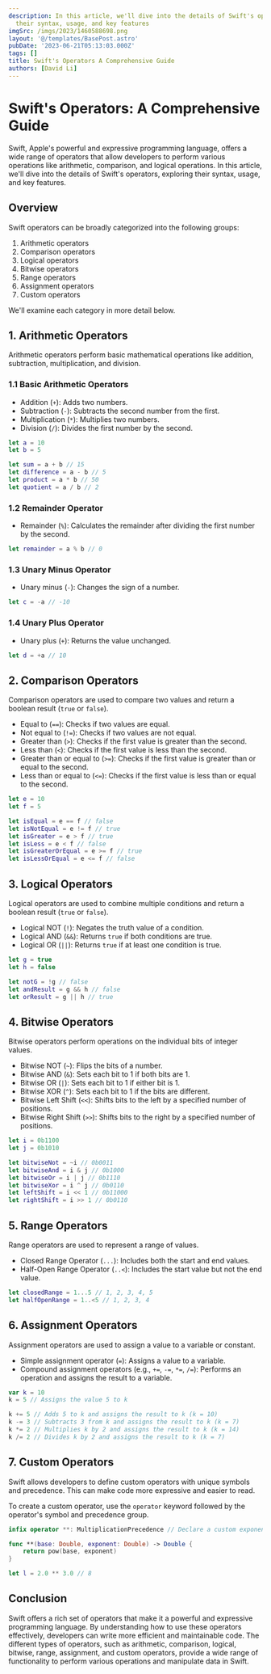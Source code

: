 ```yaml
---
description: In this article, we'll dive into the details of Swift's operators, exploring
  their syntax, usage, and key features
imgSrc: /imgs/2023/1460588698.png
layout: '@/templates/BasePost.astro'
pubDate: '2023-06-21T05:13:03.000Z'
tags: []
title: Swift's Operators A Comprehensive Guide
authors: [David Li]
---
```


# Swift's Operators: A Comprehensive Guide

Swift, Apple's powerful and expressive programming language, offers a wide range of operators that allow developers to perform various operations like arithmetic, comparison, and logical operations. In this article, we'll dive into the details of Swift's operators, exploring their syntax, usage, and key features.

## Overview

Swift operators can be broadly categorized into the following groups:

1. Arithmetic operators
2. Comparison operators
3. Logical operators
4. Bitwise operators
5. Range operators
6. Assignment operators
7. Custom operators

We'll examine each category in more detail below.

## 1. Arithmetic Operators

Arithmetic operators perform basic mathematical operations like addition, subtraction, multiplication, and division.

### 1.1 Basic Arithmetic Operators

- Addition (`+`): Adds two numbers.
- Subtraction (`-`): Subtracts the second number from the first.
- Multiplication (`*`): Multiplies two numbers.
- Division (`/`): Divides the first number by the second.

```swift
let a = 10
let b = 5

let sum = a + b // 15
let difference = a - b // 5
let product = a * b // 50
let quotient = a / b // 2
```

### 1.2 Remainder Operator

- Remainder (`%`): Calculates the remainder after dividing the first number by the second.

```swift
let remainder = a % b // 0
```

### 1.3 Unary Minus Operator

- Unary minus (`-`): Changes the sign of a number.

```swift
let c = -a // -10
```

### 1.4 Unary Plus Operator

- Unary plus (`+`): Returns the value unchanged.

```swift
let d = +a // 10
```

## 2. Comparison Operators

Comparison operators are used to compare two values and return a boolean result (`true` or `false`).

- Equal to (`==`): Checks if two values are equal.
- Not equal to (`!=`): Checks if two values are not equal.
- Greater than (`>`): Checks if the first value is greater than the second.
- Less than (`<`): Checks if the first value is less than the second.
- Greater than or equal to (`>=`): Checks if the first value is greater than or equal to the second.
- Less than or equal to (`<=`): Checks if the first value is less than or equal to the second.

```swift
let e = 10
let f = 5

let isEqual = e == f // false
let isNotEqual = e != f // true
let isGreater = e > f // true
let isLess = e < f // false
let isGreaterOrEqual = e >= f // true
let isLessOrEqual = e <= f // false
```

## 3. Logical Operators

Logical operators are used to combine multiple conditions and return a boolean result (`true` or `false`).

- Logical NOT (`!`): Negates the truth value of a condition.
- Logical AND (`&&`): Returns `true` if both conditions are true.
- Logical OR (`||`): Returns `true` if at least one condition is true.

```swift
let g = true
let h = false

let notG = !g // false
let andResult = g && h // false
let orResult = g || h // true
```

## 4. Bitwise Operators

Bitwise operators perform operations on the individual bits of integer values.

- Bitwise NOT (`~`): Flips the bits of a number.
- Bitwise AND (`&`): Sets each bit to 1 if both bits are 1.
- Bitwise OR (`|`): Sets each bit to 1 if either bit is 1.
- Bitwise XOR (`^`): Sets each bit to 1 if the bits are different.
- Bitwise Left Shift (`<<`): Shifts bits to the left by a specified number of positions.
- Bitwise Right Shift (`>>`): Shifts bits to the right by a specified number of positions.

```swift
let i = 0b1100
let j = 0b1010

let bitwiseNot = ~i // 0b0011
let bitwiseAnd = i & j // 0b1000
let bitwiseOr = i | j // 0b1110
let bitwiseXor = i ^ j // 0b0110
let leftShift = i << 1 // 0b11000
let rightShift = i >> 1 // 0b0110
```

## 5. Range Operators

Range operators are used to represent a range of values.

- Closed Range Operator (`...`): Includes both the start and end values.
- Half-Open Range Operator (`..<`): Includes the start value but not the end value.

```swift
let closedRange = 1...5 // 1, 2, 3, 4, 5
let halfOpenRange = 1..<5 // 1, 2, 3, 4
```

## 6. Assignment Operators

Assignment operators are used to assign a value to a variable or constant.

- Simple assignment operator (`=`): Assigns a value to a variable.
- Compound assignment operators (e.g., `+=`, `-=`, `*=`, `/=`): Performs an operation and assigns the result to a variable.

```swift
var k = 10
k = 5 // Assigns the value 5 to k

k += 5 // Adds 5 to k and assigns the result to k (k = 10)
k -= 3 // Subtracts 3 from k and assigns the result to k (k = 7)
k *= 2 // Multiplies k by 2 and assigns the result to k (k = 14)
k /= 2 // Divides k by 2 and assigns the result to k (k = 7)
```

## 7. Custom Operators

Swift allows developers to define custom operators with unique symbols and precedence. This can make code more expressive and easier to read.

To create a custom operator, use the `operator` keyword followed by the operator's symbol and precedence group.

```swift
infix operator **: MultiplicationPrecedence // Declare a custom exponentiation operator

func **(base: Double, exponent: Double) -> Double {
    return pow(base, exponent)
}

let l = 2.0 ** 3.0 // 8
```

## Conclusion

Swift offers a rich set of operators that make it a powerful and expressive programming language. By understanding how to use these operators effectively, developers can write more efficient and maintainable code. The different types of operators, such as arithmetic, comparison, logical, bitwise, range, assignment, and custom operators, provide a wide range of functionality to perform various operations and manipulate data in Swift.